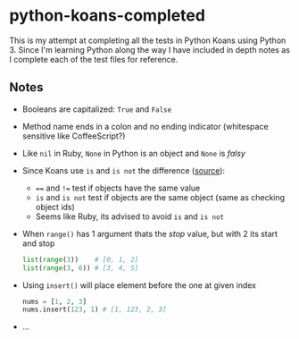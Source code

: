 # python-koans-completed

This is my attempt at completing all the tests in Python Koans using Python 3. Since I'm learning Python along the way I have included 
in depth notes as I complete each of the test files for reference.

## Notes

* Booleans are capitalized: `True` and `False`
* Method name ends in a colon and no ending indicator (whitespace sensitive like CoffeeScript?)
* Like `nil` in Ruby, `None` in Python is an object and `None` is *falsy*
* Since Koans use `is` and `is not` the difference ([source](http://stackoverflow.com/a/4485254/941579)):
  * `==` and `!=` test if objects have the same value
  * `is` and `is not` test if objects are the same object (same as checking object ids)
  * Seems like Ruby, its advised to avoid `is` and `is not`
* When `range()` has 1 argument thats the *stop* value, but with 2 its start and stop

  ```python
  list(range(3))    # [0, 1, 2]
  list(range(3, 6)) # [3, 4, 5]
  ```

* Using `insert()` will place element before the one at given index

  ```python
  nums = [1, 2, 3]
  nums.insert(123, 1) # [1, 123, 2, 3]
  ```

* ...
